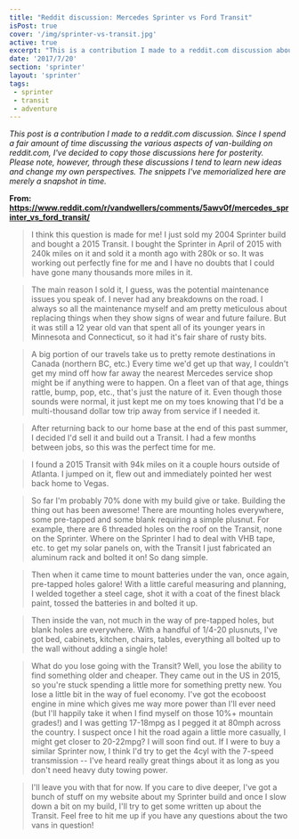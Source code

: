 ```yaml
---
title: "Reddit discussion: Mercedes Sprinter vs Ford Transit"
isPost: true
cover: '/img/sprinter-vs-transit.jpg'
active: true
excerpt: "This is a contribution I made to a reddit.com discussion about the Mercedes Sprinter vs the Ford Transit"
date: '2017/7/20'
section: 'sprinter'
layout: 'sprinter'
tags:
 - sprinter
 - transit
 - adventure
---
```


*This post is a contribution I made to a reddit.com discussion. Since I spend a fair amount of time discussing the various aspects of van-building on reddit.com, I've decided to copy those discussions here for posterity. Please note, however, through these discussions I tend to learn new ideas and change my own perspectives. The snippets I've memorialized here are merely a snapshot in time.*

**From: https://www.reddit.com/r/vandwellers/comments/5awv0f/mercedes_sprinter_vs_ford_transit/**

> I think this question is made for me! I just sold my 2004 Sprinter build and bought a 2015 Transit. I bought the Sprinter in April of 2015 with 240k miles on it and sold it a month ago with 280k or so. It was working out perfectly fine for me and I have no doubts that I could have gone many thousands more miles in it.

> The main reason I sold it, I guess, was the potential maintenance issues you speak of. I never had any breakdowns on the road. I always so all the maintenance myself and am pretty meticulous about replacing things when they show signs of wear and future failure. But it was still a 12 year old van that spent all of its younger years in Minnesota and Connecticut, so it had it's fair share of rusty bits.

> A big portion of our travels take us to pretty remote destinations in Canada (northern BC, etc.) Every time we'd get up that way, I couldn't get my mind off how far away the nearest Mercedes service shop might be if anything were to happen. On a fleet van of that age, things rattle, bump, pop, etc., that's just the nature of it. Even though those sounds were normal, it just kept me on my toes knowing that I'd be a multi-thousand dollar tow trip away from service if I needed it.

> After returning back to our home base at the end of this past summer, I decided I'd sell it and build out a Transit. I had a few months between jobs, so this was the perfect time for me.

> I found a 2015 Transit with 94k miles on it a couple hours outside of Atlanta. I jumped on it, flew out and immediately pointed her west back home to Vegas.

> So far I'm probably 70% done with my build give or take. Building the thing out has been awesome! There are mounting holes everywhere, some pre-tapped and some blank requiring a simple plusnut. For example, there are 6 threaded holes on the roof on the Transit, none on the Sprinter. Where on the Sprinter I had to deal with VHB tape, etc. to get my solar panels on, with the Transit I just fabricated an aluminum rack and bolted it on! So dang simple.

> Then when it came time to mount batteries under the van, once again, pre-tapped holes galore! With a little careful measuring and planning, I welded together a steel cage, shot it with a coat of the finest black paint, tossed the batteries in and bolted it up.

> Then inside the van, not much in the way of pre-tapped holes, but blank holes are everywhere. With a handful of 1/4-20 plusnuts, I've got bed, cabinets, kitchen, chairs, tables, everything all bolted up to the wall without adding a single hole!

> What do you lose going with the Transit? Well, you lose the ability to find something older and cheaper. They came out in the US in 2015, so you're stuck spending a little more for something pretty new. You lose a little bit in the way of fuel economy. I've got the ecoboost engine in mine which gives me way more power than I'll ever need (but I'll happily take it when I find myself on those 10%+ mountain grades!) and I was getting 17-18mpg as I pegged it at 80mph across the country. I suspect once I hit the road again a little more casually, I might get closer to 20-22mpg? I will soon find out. If I were to buy a similar Sprinter now, I think I'd try to get the 4cyl with the 7-speed transmission -- I've heard really great things about it as long as you don't need heavy duty towing power.

> I'll leave you with that for now. If you care to dive deeper, I've got a bunch of stuff on my website about my Sprinter build and once I slow down a bit on my build, I'll try to get some written up about the Transit. Feel free to hit me up if you have any questions about the two vans in question!
